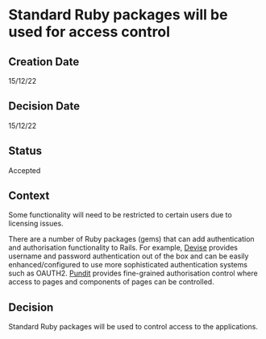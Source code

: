 # Standard Ruby packages will be used for access control

## Creation Date
15/12/22

## Decision Date
15/12/22

## Status
Accepted

## Context
Some functionality will need to be restricted to certain users due to licensing issues.  

There are a number of Ruby packages (gems) that can add authentication and authorisation functionality to Rails. 
For example, [Devise](https://github.com/heartcombo/devise) provides username and password authentication out of the box and can be easily 
enhanced/configured to use more sophisticated authentication systems such as OAUTH2. 
[Pundit](https://github.com/varvet/pundit) provides fine-grained authorisation control where access to pages and components of pages can be controlled.

## Decision
Standard Ruby packages will be used to control access to the applications.  
